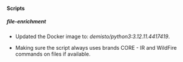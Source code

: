
#### Scripts

##### file-enrichment

- Updated the Docker image to: *demisto/python3:3.12.11.4417419*.


- Making sure the script always uses brands CORE - IR and WildFire commands on files if available.